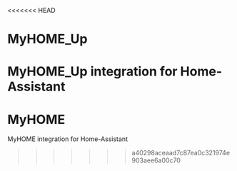 <<<<<<< HEAD
# MyHOME_Up
MyHOME_Up integration for Home-Assistant
=======
# MyHOME
MyHOME integration for Home-Assistant
>>>>>>> a40298aceaad7c87ea0c321974e903aee6a00c70
